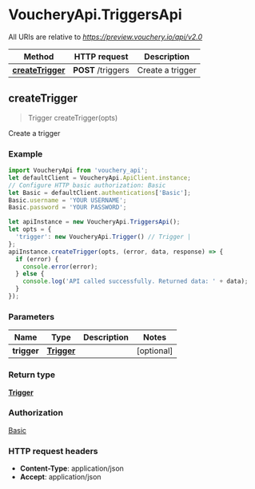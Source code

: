 # VoucheryApi.TriggersApi

All URIs are relative to *https://preview.vouchery.io/api/v2.0*

Method | HTTP request | Description
------------- | ------------- | -------------
[**createTrigger**](TriggersApi.md#createTrigger) | **POST** /triggers | Create a trigger



## createTrigger

> Trigger createTrigger(opts)

Create a trigger

### Example

```javascript
import VoucheryApi from 'vouchery_api';
let defaultClient = VoucheryApi.ApiClient.instance;
// Configure HTTP basic authorization: Basic
let Basic = defaultClient.authentications['Basic'];
Basic.username = 'YOUR USERNAME';
Basic.password = 'YOUR PASSWORD';

let apiInstance = new VoucheryApi.TriggersApi();
let opts = {
  'trigger': new VoucheryApi.Trigger() // Trigger | 
};
apiInstance.createTrigger(opts, (error, data, response) => {
  if (error) {
    console.error(error);
  } else {
    console.log('API called successfully. Returned data: ' + data);
  }
});
```

### Parameters


Name | Type | Description  | Notes
------------- | ------------- | ------------- | -------------
 **trigger** | [**Trigger**](Trigger.md)|  | [optional] 

### Return type

[**Trigger**](Trigger.md)

### Authorization

[Basic](../README.md#Basic)

### HTTP request headers

- **Content-Type**: application/json
- **Accept**: application/json

